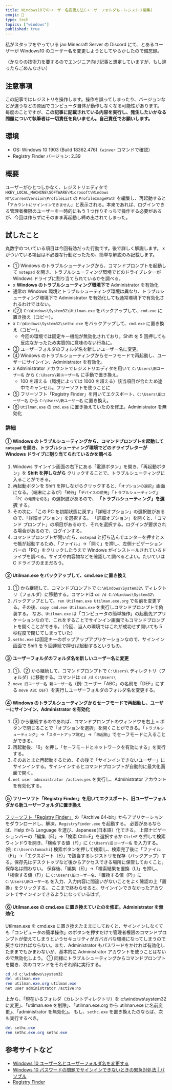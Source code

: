 ```yaml
---
title: Windows10でのユーザー名変更方法(ユーザーフォルダも・レジストリ編集)
emoji: 👥
type: tech
topics: ["windows"]
published: true
---
```


私がスタッフをやっている jao Minecraft Server の Discord にて、とあるユーザーが Windows10 のユーザー名を変更しようとしてやらかしたので備忘録。

（かなりの技術力を要するのでエンジニア向け記事と想定していますが、もし違ったらごめんなさい）

## 注意事項

この記事ではレジストリを操作します。操作を誤ってしまったり、バージョンなどが違うなどの原因でコンピュータ自体が動作しなくなる可能性があります。
毎度のことですが、**この記事に記載されている内容を実行し、発生したいかなる問題について執筆者は一切責任を負いません。自己責任でお願いします。**

## 環境

- OS: Windows 10 1903 (Build 18362.476)（`winver` コマンドで確認）
- Registry Finder バージョン: 2.39

## 概要

ユーザーがひとつしかなく、レジストリエディタで `HKEY_LOCAL_MACHINE\SOFTWARE\Microsoft\Windows NT\CurrentVersion\ProfileList` の `ProfileImagePath` を編集し、再起動すると「`アカウントにサインインできません`」と表示される。本来であれば、ログインできる管理者権限のユーザーを一時的にもう 1 つ作りそっちで操作する必要があるが、今回は作らずにそのまま再起動し締め出されてしまった。

## 試したこと

丸数字のついている項目は今回有効だった行動です。後で詳しく解説します。
x がついている項目は不必要な行動だったため、簡単な解説のみ記載します。

- ① Windows のトラブルシューティングから、コマンドプロンプトを起動して `notepad` を開き、トラブルシューティング環境でどのドライブレターが Windows ドライブに割り当てられているかを調べる。
- x **Windows のトラブルシューティング環境下で** Administrator を有効化
- 通常の Windows 環境とトラブルシューティング環境は異なり、トラブルシューティング環境下で Administrator を有効化しても通常環境下で有効化されるわけではない。
- (②) `C:\Windows\System32\Utilman.exe` をバックアップして、`cmd.exe` に置き換え（コピー）。
- x `C:\Windows\System32\sethc.exe` をバックアップして、`cmd.exe` に置き換え（コピー）。
  - 今回の環境では固定キー機能が無効化されており。Shift を 5 回押しても反応なかったため実質的に意味のない行為に。
- ③ ユーザーフォルダのフォルダ名を新しいユーザー名に変更。
- ④ Windows のトラブルシューティングからセーフモードで再起動し、ユーザーにサインイン、Administrator を有効化。
- x Administrator アカウントでレジストリエディタを用いて `C:\Users\旧ユーザー名` から `C:\Users\新ユーザー名` に手動で置き換え。
  - 100 を超える（環境によっては 1000 を超える）該当項目が合たため途中でキャンセル。フリーソフトを使うことに
- ⑤ フリーソフト「Registry Finder」を用いてエクスポート、`C:\Users\旧ユーザー名` から `C:\Users\新ユーザー名` に置き換え。
- ⑥ `Utilman.exe` の `cmd.exe` に置き換えていたのを修正。Administrator を無効化

### 詳細

#### ① Windows のトラブルシューティングから、コマンドプロンプトを起動して `notepad` を開き、トラブルシューティング環境でどのドライブレターが Windows ドライブに割り当てられているかを調べる

1. Windows サインイン画面の右下にある「電源ボタン」を開き、「再起動ボタン」を **Shift を押しながら** クリックすることで、トラブルシューティングに入ることができる。
2. 再起動ボタンを Shift を押しながらクリックすると、「`オプションの選択`」画面になる。（端末によるが）「`続行`」「`デバイスの使用`」「`トラブルシューティング`」「`PC の電源を切る`」の選択肢があるので、 **「トラブルシューティング」を選択** する。
3. その次に、「この PC を初期状態に戻す」「詳細オプション」の選択肢があるので、「詳細オプション」を選択する。
  「詳細オプション」を開くと、「コマンド プロンプト」の項目があるので、それを選択する。ログインが要求される場合があるので、ログインする。
4. コマンドプロンプトが開いたら、`notepad` と打ち込んでエンターを押すとメモ帳が起動するため、「ファイル」→「開く」を押し、左側ナビゲーションバーの「PC」をクリックしたうえで Windows がインストールされているドライブを調べる。サイズや内容物などを確認して調べるとよい。たいていは C ドライブのままだろう。

#### ② Utilman.exe をバックアップして、cmd.exe に置き換え

1. ① から継続して、コマンドプロンプトで `C:\Windows\System32\` ディレクトリ（フォルダ）に移動する。コマンドは `cd /d C:\Windows\System32\`
2. バックアップとして、`ren Utilman.exe Utilman.exe.org` で名前を変更する。その後、`copy cmd.exe Utilman.exe` を実行しコマンドプロンプトで偽装する。
   なお、`Utilman.exe` は「コンピュータの簡単操作」の起動先アプリケーションなので、これをすることでサインイン画面でもコマンドプロンプトを開くことができる。（今回、当人の環境ではこれが成功せず開いても 5 秒程度で閉じてしまっていた）
3. `sethc.exe` は固定キーのポップアップアプリケーションなので、サインイン画面で Shift を 5 回連続で押せば起動するというもの。

#### ③ ユーザーフォルダのフォルダ名を新しいユーザー名に変更

1. ①、② から継続して、コマンドプロンプトで `C:\Users\` ディレクトリ（フォルダ）に移動する。コマンドは `cd /d C:\Users\`
2. `move 旧ユーザー名 新ユーザー名`（例: ユーザー「ABC」の名前を「DEF」にする `move ABC DEF`）を実行しユーザーフォルダのフォルダ名を変更する。

#### ④ Windows のトラブルシューティングからセーフモードで再起動し、ユーザーにサインイン、Administrator を有効化

1. ③ から継続するのであれば、コマンドプロンプトのウィンドウを右上 × ボタンで閉じることで「オプションを選択」を開くことができる。「`トラブルシューティング`」→「`スタートアップ設定`」→「`再起動`」でセーフモードに入ることができる。
2. 再起動後、「6」を押し「セーフモードとネットワークを有効にする」を実行する。
3. そのあとまた再起動するため、その後で「サインインできないユーザー」にサインインする。サインインするとコマンドプロンプトが自動的に最大化画面で開く。
4. `net user administrator /active:yes` を実行し、Administrator アカウントを有効化する。

#### ⑤ フリーソフト「Registry Finder」を用いてエクスポート、旧ユーザーフォルダから新ユーザーフォルダに置き換え

[フリーソフト「Registry Finder」](https://registry-finder.com/) の「Archive 64-bit」からアプリケーションをダウンロードし、解凍。`RegistryFinder.exe` を起動する。
必要があるならば、Help から Language を選び、Japanese(日本語）化できる。
上部ナビゲーションバーの「編集（E)」→「検索 Ctrl+F」を選択するか `Ctrl+F` を押して検索ウィンドウを開き、「検索する値（F)」に `C:\Users\旧ユーザー名` を入力する。(例: `C:\Users\tomachi`)
検索ボタンを押して検索し、検索完了後に「ファイル（F)」→「エクスポート（E)」で該当するレジストリを保存（バックアップ）する。保存先はデスクトップなど後からアクセスできる場所に保管しておくこと。保存名は問わない。
保存後、「編集（E)」→「検索結果を置換（L)」を押し、「検索する値（F)」に `C:\Users\旧ユーザー名`、「置換する値（P)」に `C:\Users\新ユーザー名` を入力、入力内容に間違いがないことをよく確認の上「置換」をクリックする。
ここまで終わらせると、サインインできなかったアカウントでサインインできるようになっているはず。

#### ⑥ Utilman.exe の cmd.exe に置き換えていたのを修正。Administrator を無効化

Utilman.exe を cmd.exe に置き換えたままにしておくと、サインインしなくても「コンピュータの簡単操作」のボタンを押すだけで管理者権限のコマンドプロンプトが使えてしまうというセキュリティがガバガバな環境になってしまうので戻さなければならない。また、Administrator もパスワードをかければ有効化したままでもかまわないが、基本的に Administrator アカウントを使うことはないので無効化しよう。
① 同様にトラブルシューティングからコマンドプロンプトを開き、次のコマンドをそれぞれ順に実行する。

```powershell
cd /d c:\windows\system32
del utilman.exe
ren utilman.exe.org utilman.exe
net user administrator /active:no
```

上から、「現在いるフォルダ（カレントディレクトリ）を c:\\windows\\system32 に変更」、「utilman.exe を削除」、「utilman.exe.org から utilman.exe に名前変更」、「administrator を無効化」。
もし、`sethc.exe` を置き換えたのならば、次も実行するべき。

```powershell
del sethc.exe
ren sethc.exe.org sethc.exe
```

## 参考サイトなど

- [Windows 10 ユーザー名とユーザーフォルダ名を変更する](https://www.billionwallet.com/windows10/win10-user-name-change.html)
- [Windows 10 パスワードの問題でサインインできないときの緊急対処法 | パソブル](https://www.pasoble.jp/windows/10/signin-sippai.html)
- [Registry Finder](https://registry-finder.com/)
